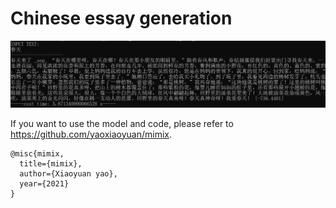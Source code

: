 # Chinese essay generation 
![image](pic/screen.PNG)

If you want to use the model and code, please refer to https://github.com/yaoxiaoyuan/mimix.

```
@misc{mimix,
  title={mimix},
  author={Xiaoyuan yao},
  year={2021}
}
```

